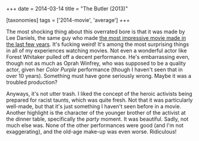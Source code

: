 +++
date = 2014-03-14
title = "The Butler (2013)"

[taxonomies]
tags = ['2014-movie', 'average']
+++

The most shocking thing about this overrated bore is that it was made by
Lee Daniels, the same guy who made [the most impressive movie made in
the last few years]. It\'s fucking weird! It\'s among the most
surprising things in all of my experiences watching movies. Not even a
wonderful actor like Forest Whitaker pulled off a decent performance.
He\'s embarrassing even, though not as much as Oprah Winfrey, who was
supposed to be a quality actor, given her *Color Purple* performance
(though I haven\'t seen that in over 10 years). Something must have gone
seriously wrong. Maybe it was a troubled production?

Anyways, it\'s not utter trash. I liked the concept of the heroic
activists being prepared for racist taunts, which was quite fresh. Not
that it was particularly well-made, but that it\'s just something I
haven\'t seen before in a movie. Another highlight is the character of
the younger brother of the activist at the dinner table, specifically
the *party* moment. It was beautiful. Sadly, not much else was. None of
the other performances were good (and I\'m not exaggerating), and the
old-age make-up was even worse. Ridiculous!

  [the most impressive movie made in the last few years]: http://movies.tshepang.net/precious-2009
